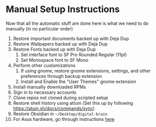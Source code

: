 # Manual Setup Instructions

Now that all the automatic stuff are done here is what we need to do manually (in no particular order)

1. Restore important documents backed up with Deja Dup
2. Restore Wallpapers backed up with Deja Dup
3. Restore Fonts backed up with Deja Dup
   1. Set interface font to SF Pro Rounded Regular (11pt)
   2. Set Monospace font to SF Mono
4. Perform other customizations
   1. If using gnome, restore gnome extensions, settings, and other preferences through backup extension
   2. Install and Enable the "User Themes" gnome extension
5. Install manually downloaded RPMs
6. Sign in to necessary accounts
7. Clone repos not cloned during scripted setup
8. Restore shell history using attuin (Set this up by following <https://atuin.sh/docs/commands/sync>)
9.  Restore Obsidian in `~/Desktop/digital-brain`
10. For Asus hardware, go through instructions [here](https://asus-linux.org/wiki/fedora-guide/)
